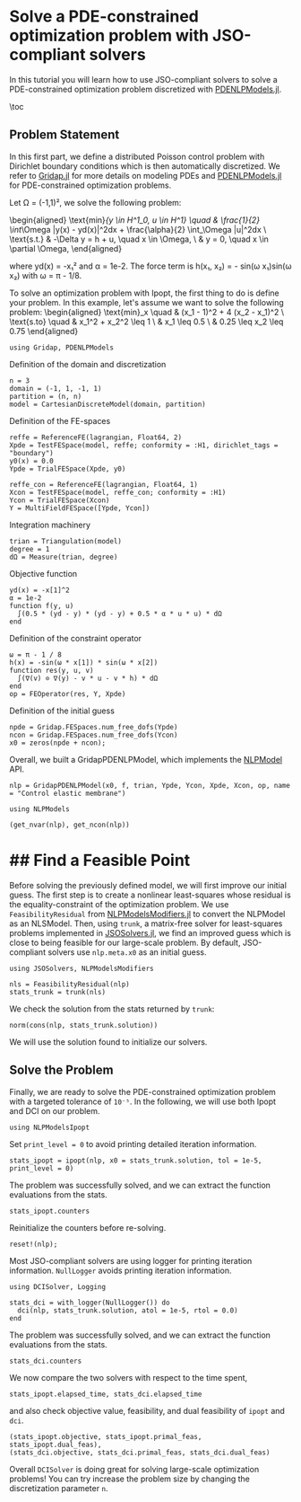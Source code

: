 <!--This file was generated, do not modify it.-->
# Solve a PDE-constrained optimization problem with JSO-compliant solvers

In this tutorial you will learn how to use JSO-compliant solvers to solve a PDE-constrained optimization problem discretized with [PDENLPModels.jl](https://github.com/JuliaSmoothOptimizers/PDENLPModels.jl).

\toc

## Problem Statement

In this first part, we define a distributed Poisson control problem  with Dirichlet boundary conditions which is then automatically discretized.
We refer to [Gridap.jl](https://github.com/gridap/Gridap.jl) for more details on modeling PDEs and [PDENLPModels.jl](https://github.com/JuliaSmoothOptimizers/PDENLPModels.jl) for PDE-constrained optimization problems.

Let Ω = (-1,1)², we solve the following problem:

\begin{aligned}
\text{min}_{y \in H^1_0, u \in H^1} \quad &  \frac{1}{2} \int_\Omega |y(x) - yd(x)|^2dx + \frac{\alpha}{2} \int_\Omega |u|^2dx \\
\text{s.t.} & -\Delta y = h + u, \quad x \in \Omega, \\
& y = 0, \quad x \in \partial \Omega,
\end{aligned}

where yd(x) = -x₁² and α = 1e-2.
The force term is h(x₁, x₂) = - sin(ω x₁)sin(ω x₂) with  ω = π - 1/8.

To solve an optimization problem with Ipopt, the first thing to do is define your problem.
In this example, let's assume we want to solve the following problem:
\begin{aligned}
\text{min}_x \quad & (x_1 - 1)^2 + 4 (x_2 - x_1)^2 \\
\text{s.to} \quad & x_1^2 + x_2^2 \leq 1 \\
& x_1 \leq 0.5 \\
& 0.25 \leq x_2 \leq 0.75
\end{aligned}

```julia:ex1
using Gridap, PDENLPModels
```

Definition of the domain and discretization

```julia:ex2
n = 3
domain = (-1, 1, -1, 1)
partition = (n, n)
model = CartesianDiscreteModel(domain, partition)
```

Definition of the FE-spaces

```julia:ex3
reffe = ReferenceFE(lagrangian, Float64, 2)
Xpde = TestFESpace(model, reffe; conformity = :H1, dirichlet_tags = "boundary")
y0(x) = 0.0
Ypde = TrialFESpace(Xpde, y0)

reffe_con = ReferenceFE(lagrangian, Float64, 1)
Xcon = TestFESpace(model, reffe_con; conformity = :H1)
Ycon = TrialFESpace(Xcon)
Y = MultiFieldFESpace([Ypde, Ycon])
```

Integration machinery

```julia:ex4
trian = Triangulation(model)
degree = 1
dΩ = Measure(trian, degree)
```

Objective function

```julia:ex5
yd(x) = -x[1]^2
α = 1e-2
function f(y, u)
  ∫(0.5 * (yd - y) * (yd - y) + 0.5 * α * u * u) * dΩ
end
```

Definition of the constraint operator

```julia:ex6
ω = π - 1 / 8
h(x) = -sin(ω * x[1]) * sin(ω * x[2])
function res(y, u, v)
  ∫(∇(v) ⊙ ∇(y) - v * u - v * h) * dΩ
end
op = FEOperator(res, Y, Xpde)
```

Definition of the initial guess

```julia:ex7
npde = Gridap.FESpaces.num_free_dofs(Ypde)
ncon = Gridap.FESpaces.num_free_dofs(Ycon)
x0 = zeros(npde + ncon);
```

Overall, we built a GridapPDENLPModel, which implements the [NLPModel](https://juliasmoothoptimizers.github.io/NLPModels.jl/stable/) API.

```julia:ex8
nlp = GridapPDENLPModel(x0, f, trian, Ypde, Ycon, Xpde, Xcon, op, name = "Control elastic membrane")

using NLPModels

(get_nvar(nlp), get_ncon(nlp))
```

# ## Find a Feasible Point

Before solving the previously defined model, we will first improve our initial guess.
The first step is to create a nonlinear least-squares whose residual is the equality-constraint of the optimization problem.
We use `FeasibilityResidual` from [NLPModelsModifiers.jl](https://github.com/JuliaSmoothOptimizers/NLPModelsModifiers.jl) to convert the NLPModel as an NLSModel.
Then, using `trunk`, a matrix-free solver for least-squares problems implemented in [JSOSolvers.jl](https://github.com/JuliaSmoothOptimizers/JSOSolvers.jl), we find an
improved guess which is close to being feasible for our large-scale problem.
By default, JSO-compliant solvers use `nlp.meta.x0` as an initial guess.

```julia:ex9
using JSOSolvers, NLPModelsModifiers

nls = FeasibilityResidual(nlp)
stats_trunk = trunk(nls)
```

We check the solution from the stats returned by `trunk`:

```julia:ex10
norm(cons(nlp, stats_trunk.solution))
```

We will use the solution found to initialize our solvers.

## Solve the Problem

Finally, we are ready to solve the PDE-constrained optimization problem with a targeted tolerance of `10⁻⁵`.
In the following, we will use both Ipopt and DCI on our problem.

```julia:ex11
using NLPModelsIpopt
```

Set `print_level = 0` to avoid printing detailed iteration information.

```julia:ex12
stats_ipopt = ipopt(nlp, x0 = stats_trunk.solution, tol = 1e-5, print_level = 0)
```

The problem was successfully solved, and we can extract the function evaluations from the stats.

```julia:ex13
stats_ipopt.counters
```

Reinitialize the counters before re-solving.

```julia:ex14
reset!(nlp);
```

Most JSO-compliant solvers are using logger for printing iteration information.
`NullLogger` avoids printing iteration information.

```julia:ex15
using DCISolver, Logging

stats_dci = with_logger(NullLogger()) do
  dci(nlp, stats_trunk.solution, atol = 1e-5, rtol = 0.0)
end
```

The problem was successfully solved, and we can extract the function evaluations from the stats.

```julia:ex16
stats_dci.counters
```

We now compare the two solvers with respect to the time spent,

```julia:ex17
stats_ipopt.elapsed_time, stats_dci.elapsed_time
```

and also check objective value, feasibility, and dual feasibility of `ipopt` and `dci`.

```julia:ex18
(stats_ipopt.objective, stats_ipopt.primal_feas, stats_ipopt.dual_feas),
(stats_dci.objective, stats_dci.primal_feas, stats_dci.dual_feas)
```

Overall `DCISolver` is doing great for solving large-scale optimization problems!
You can try increase the problem size by changing the discretization parameter `n`.

